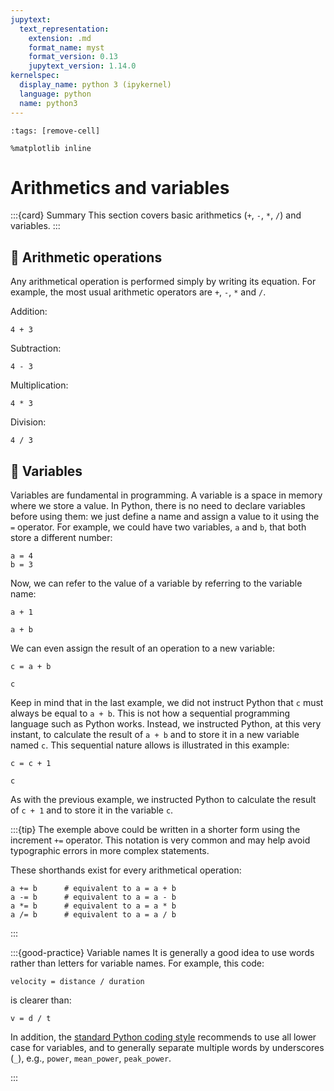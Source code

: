 ```yaml
---
jupytext:
  text_representation:
    extension: .md
    format_name: myst
    format_version: 0.13
    jupytext_version: 1.14.0
kernelspec:
  display_name: python 3 (ipykernel)
  language: python
  name: python3
---
```


```{code-cell} ipython3
:tags: [remove-cell]

%matplotlib inline
```

# Arithmetics and variables

:::{card} Summary
This section covers basic arithmetics (`+`, `-`, `*`, `/`) and variables.
:::

## 📄 Arithmetic operations

Any arithmetical operation is performed simply by writing its equation. For example, the most usual arithmetic operators are `+`, `-`, `*` and `/`.

Addition:

```{code-cell} ipython3
4 + 3
```

Subtraction:

```{code-cell} ipython3
4 - 3
```

Multiplication:

```{code-cell} ipython3
4 * 3
```

Division:

```{code-cell} ipython3
4 / 3
```

## 📄 Variables

Variables are fundamental in programming. A variable is a space in memory where we store a value. In Python, there is no need to declare variables before using them: we just define a name and assign a value to it using the `=` operator. For example, we could have two variables, `a` and `b`, that both store a different number:

```{code-cell} ipython3
a = 4
b = 3
```

Now, we can refer to the value of a variable by referring to the variable name:

```{code-cell} ipython3
a + 1
```

```{code-cell} ipython3
a + b
```

We can even assign the result of an operation to a new variable:

```{code-cell} ipython3
c = a + b

c
```

Keep in mind that in the last example, we did not instruct Python that `c` must always be equal to `a + b`. This is not how a sequential programming language such as Python works. Instead, we instructed Python, at this very instant, to calculate the result of `a + b` and to store it in a new variable named `c`. This sequential nature allows is illustrated in this example:

```{code-cell} ipython3
c = c + 1

c
```

As with the previous example, we instructed Python to calculate the result of `c + 1` and to store it in the variable `c`.

:::{tip}
The exemple above could be written in a shorter form using the increment `+=` operator. This notation is very common and may help avoid typographic errors in more complex statements.

These shorthands exist for every arithmetical operation:

```
a += b      # equivalent to a = a + b
a -= b      # equivalent to a = a - b
a *= b      # equivalent to a = a * b
a /= b      # equivalent to a = a / b
```
:::


:::{good-practice} Variable names
It is generally a good idea to use words rather than letters for variable names. For example, this code:

```
velocity = distance / duration
```

is clearer than:

```
v = d / t
```

In addition, the [standard Python coding style](https://pep8.org/) recommends to use all lower case for variables, and to generally separate multiple words by underscores (`_`), e.g., `power`, `mean_power`, `peak_power`.

:::

